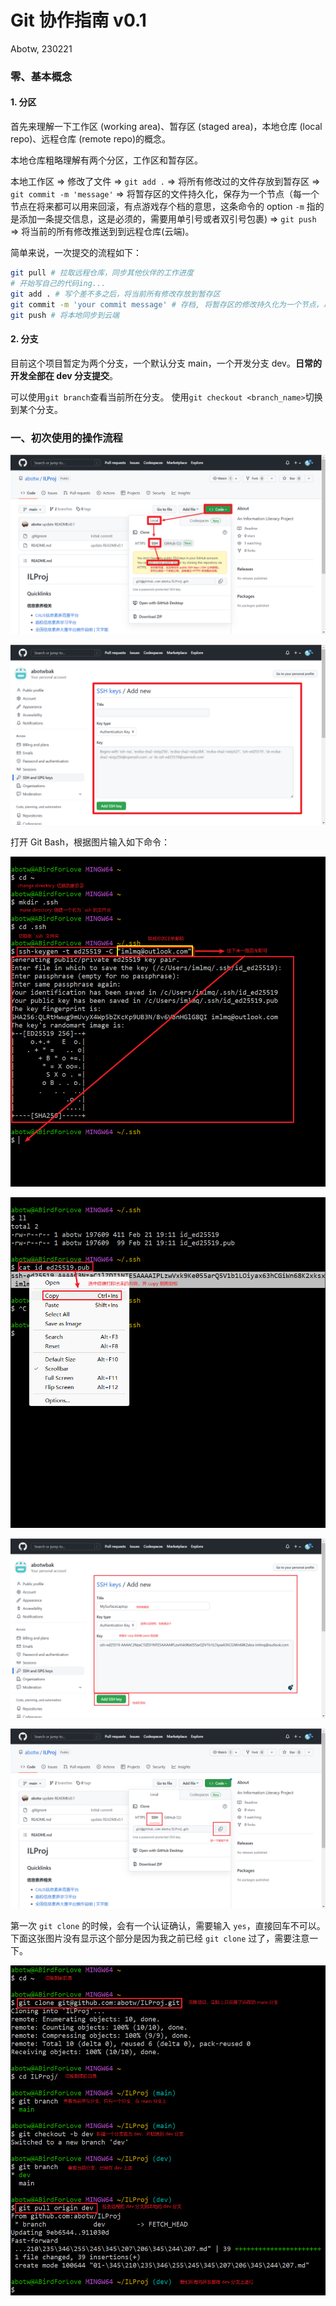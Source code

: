 # Git 协作指南 v0.1

Abotw, 230221

### 零、基本概念

#### 1. 分区

首先来理解一下工作区 (working area)、暂存区 (staged area)，本地仓库 (local repo)、远程仓库 (remote repo)的概念。

本地仓库粗略理解有两个分区，工作区和暂存区。

本地工作区 => 修改了文件 => `git add .` => 将所有修改过的文件存放到暂存区 => `git commit -m 'message'` => 将暂存区的文件持久化，保存为一个节点（每一个节点在将来都可以用来回滚，有点游戏存个档的意思，这条命令的 option `-m` 指的是添加一条提交信息，这是必须的，需要用单引号或者双引号包裹) => `git push` => 将当前的所有修改推送到到远程仓库(云端)。

简单来说，一次提交的流程如下：

```bash
git pull # 拉取远程仓库，同步其他伙伴的工作进度
# 开始写自己的代码ing...
git add . # 写个差不多之后，将当前所有修改存放到暂存区
git commit -m 'your commit message' # 存档, 将暂存区的修改持久化为一个节点，以便以后万一读档回滚
git push # 将本地同步到云端
```

#### 2. 分支

目前这个项目暂定为两个分支，一个默认分支 main，一个开发分支 dev。**日常的开发全部在 dev 分支提交**。

可以使用`git branch`查看当前所在分支。
使用`git checkout <branch_name>`切换到某个分支。

### 一、初次使用的操作流程

![](../docs-images/001-Snipaste_2023-02-21_19-01-54.png)

![](../docs-images/002-Snipaste_2023-02-21_19-08-09.png)

打开 Git Bash，根据图片输入如下命令：

![](../docs-images/003-Snipaste_2023-02-21_19-15-13.png)



![](../docs-images/004-Snipaste_2023-02-21_19-17-02.png)



![](../docs-images/005-Snipaste_2023-02-21_19-18-46.png)



![](../docs-images/006-Snipaste_2023-02-21_19-19-55.png)

第一次 `git clone` 的时候，会有一个认证确认，需要输入 `yes`，直接回车不可以。下面这张图片没有显示这个部分是因为我之前已经 `git clone` 过了，需要注意一下。

![](../docs-images/008-Snipaste_2023-02-21_19-30-49.png)
